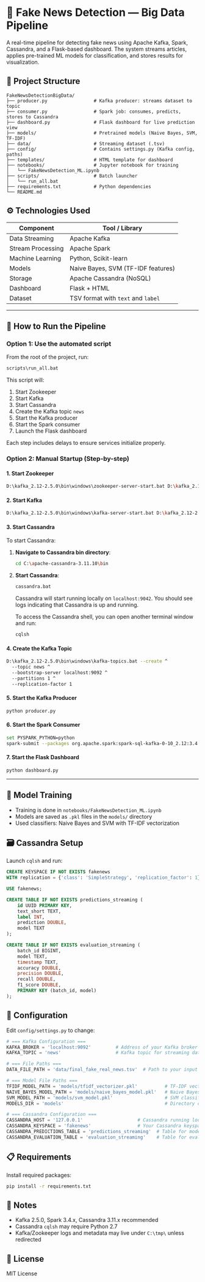 # 📰 Fake News Detection — Big Data Pipeline

A real-time pipeline for detecting fake news using Apache Kafka, Spark, Cassandra, and a Flask-based dashboard. The system streams articles, applies pre-trained ML models for classification, and stores results for visualization.

## 📁 Project Structure

```
FakeNewsDetectionBigData/
├── producer.py                 # Kafka producer: streams dataset to topic
├── consumer.py                 # Spark job: consumes, predicts, stores to Cassandra
├── dashboard.py                # Flask dashboard for live prediction view
├── models/                     # Pretrained models (Naive Bayes, SVM, TF-IDF)
├── data/                       # Streaming dataset (.tsv)
├── config/                     # Contains settings.py (Kafka config, paths)
├── templates/                  # HTML template for dashboard
├── notebooks/                  # Jupyter notebook for training
│   └── FakeNewsDetection_ML.ipynb
├── scripts/                    # Batch launcher
│   └── run_all.bat
├── requirements.txt            # Python dependencies
└── README.md
```

## ⚙ Technologies Used

| Component         | Tool / Library                     |
| ----------------- | ---------------------------------- |
| Data Streaming    | Apache Kafka                       |
| Stream Processing | Apache Spark                       |
| Machine Learning  | Python, Scikit-learn               |
| Models            | Naive Bayes, SVM (TF-IDF features) |
| Storage           | Apache Cassandra (NoSQL)           |
| Dashboard         | Flask + HTML                       |
| Dataset           | TSV format with `text` and `label` |

---

## 🚀 How to Run the Pipeline

### Option 1: Use the automated script

From the root of the project, run:

```bash
scripts\run_all.bat
```

This script will:

1. Start Zookeeper
2. Start Kafka
3. Start Cassandra
4. Create the Kafka topic `news`
5. Start the Kafka producer
6. Start the Spark consumer
7. Launch the Flask dashboard

Each step includes delays to ensure services initialize properly.

### Option 2: Manual Startup (Step-by-step)

#### 1. Start Zookeeper

```bash
D:\kafka_2.12-2.5.0\bin\windows\zookeeper-server-start.bat D:\kafka_2.12-2.5.0\config\zookeeper.properties
```

#### 2. Start Kafka

```bash
D:\kafka_2.12-2.5.0\bin\windows\kafka-server-start.bat D:\kafka_2.12-2.5.0\config\server.properties
```

#### 3. Start Cassandra

To start Cassandra:

1. **Navigate to Cassandra bin directory**:

   ```bash
   cd C:\apache-cassandra-3.11.10\bin
   ```

2. **Start Cassandra**:

   ```bash
   cassandra.bat
   ```

   Cassandra will start running locally on `localhost:9042`. You should see logs indicating that Cassandra is up and running.

   To access the Cassandra shell, you can open another terminal window and run:

   ```bash
   cqlsh
   ```

#### 4. Create the Kafka Topic

```bash
D:\kafka_2.12-2.5.0\bin\windows\kafka-topics.bat --create ^
  --topic news ^
  --bootstrap-server localhost:9092 ^
  --partitions 1 ^
  --replication-factor 1
```

#### 5. Start the Kafka Producer

```bash
python producer.py
```

#### 6. Start the Spark Consumer

```bash
set PYSPARK_PYTHON=python
spark-submit --packages org.apache.spark:spark-sql-kafka-0-10_2.12:3.4.0,com.datastax.spark:spark-cassandra-connector_2.12:3.4.1 consumer.py
```

#### 7. Start the Flask Dashboard

```bash
python dashboard.py
```

---

## 🧪 Model Training

* Training is done in `notebooks/FakeNewsDetection_ML.ipynb`
* Models are saved as `.pkl` files in the `models/` directory
* Used classifiers: Naive Bayes and SVM with TF-IDF vectorization

## 🗃 Cassandra Setup

Launch `cqlsh` and run:

```sql
CREATE KEYSPACE IF NOT EXISTS fakenews
WITH replication = {'class': 'SimpleStrategy', 'replication_factor': 1};

USE fakenews;

CREATE TABLE IF NOT EXISTS predictions_streaming (
    id UUID PRIMARY KEY,
    text_short TEXT,
    label INT,
    prediction DOUBLE,
    model TEXT
);

CREATE TABLE IF NOT EXISTS evaluation_streaming (
    batch_id BIGINT,
    model TEXT,
    timestamp TEXT,
    accuracy DOUBLE,
    precision DOUBLE,
    recall DOUBLE,
    f1_score DOUBLE,
    PRIMARY KEY (batch_id, model)
);
```

## 🔧 Configuration

Edit `config/settings.py` to change:

```python
# === Kafka Configuration ===
KAFKA_BROKER = 'localhost:9092'         # Address of your Kafka broker
KAFKA_TOPIC = 'news'                    # Kafka topic for streaming data

# === File Paths ===
DATA_FILE_PATH = 'data/final_fake_real_news.tsv'  # Path to your input dataset

# === Model File Paths ===
TFIDF_MODEL_PATH = 'models/tfidf_vectorizer.pkl'          # TF-IDF vectorizer
NAIVE_BAYES_MODEL_PATH = 'models/naive_bayes_model.pkl'   # Naive Bayes classifier
SVM_MODEL_PATH = 'models/svm_model.pkl'                   # SVM classifier
MODELS_DIR = 'models'                                     # Directory containing all model files

# === Cassandra Configuration ===
CASSANDRA_HOST = '127.0.0.1'                    # Cassandra running locally
CASSANDRA_KEYSPACE = 'fakenews'                 # Your Cassandra keyspace
CASSANDRA_PREDICTIONS_TABLE = 'predictions_streaming'  # Table for model predictions
CASSANDRA_EVALUATION_TABLE = 'evaluation_streaming'    # Table for evaluation metrics
```

## 📋 Requirements

Install required packages:

```bash
pip install -r requirements.txt
```

## 📌 Notes

* Kafka 2.5.0, Spark 3.4.x, Cassandra 3.11.x recommended
* Cassandra `cqlsh` may require Python 2.7
* Kafka/Zookeeper logs and metadata may live under `C:\tmp\` unless redirected

## 📄 License

MIT License
